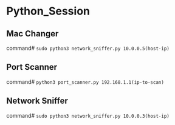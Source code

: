# Python_Session

## Mac Changer
command# `sudo python3 network_sniffer.py 10.0.0.5(host-ip)`
## Port Scanner 
command# `python3 port_scanner.py 192.168.1.1(ip-to-scan)`
## Network Sniffer 
command# `sudo python3 network_sniffer.py 10.0.0.3(host-ip)`
